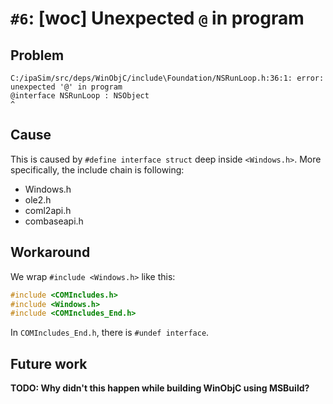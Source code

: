 # `#6`: [woc] Unexpected `@` in program

## Problem

```
C:/ipaSim/src/deps/WinObjC/include\Foundation/NSRunLoop.h:36:1: error: unexpected '@' in program
@interface NSRunLoop : NSObject
^
```

## Cause

This is caused by `#define interface struct` deep inside `<Windows.h>`. More
specifically, the include chain is following:

- Windows.h
- ole2.h
- coml2api.h
- combaseapi.h

## Workaround

We wrap `#include <Windows.h>` like this:

```cpp
#include <COMIncludes.h>
#include <Windows.h>
#include <COMIncludes_End.h>
```

In `COMIncludes_End.h`, there is `#undef interface`.

## Future work

**TODO: Why didn't this happen while building WinObjC using MSBuild?**
